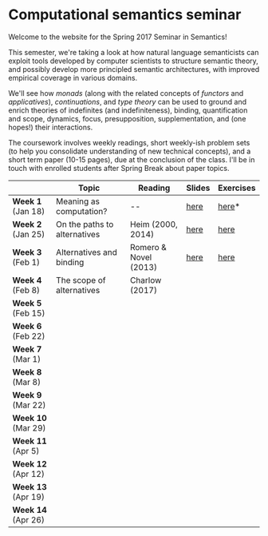 # Computational semantics seminar

Welcome to the website for the Spring 2017 Seminar in Semantics!

This semester, we're taking a look at how natural language semanticists can
exploit tools developed by computer scientists to structure semantic theory,
and possibly develop more principled semantic architectures, with improved
empirical coverage in various domains.

We'll see how *monads* (along with the related concepts of *functors* and
*applicatives*), *continuations*, and *type theory* can be used to ground and
enrich theories of indefinites (and indefiniteness), binding, quantification
and scope, dynamics, focus, presupposition, supplementation, and (one hopes!)
their interactions.

The coursework involves weekly readings, short weekly-ish problem sets (to
help you consolidate understanding of new technical concepts), and a short term
paper (10-15 pages), due at the conclusion of the class. I'll be in touch with
enrolled students after Spring Break about paper topics.

|                      | Topic                        | Reading               | Slides                                                                 | Exercises                                                                 |
|----------------------|------------------------------|-----------------------|------------------------------------------------------------------------|---------------------------------------------------------------------------|
| **Week 1** (Jan 18)  | Meaning as computation?      | --                    | [here](https://github.com/schar/comp-sem/blob/master/slides/week1.pdf) | [here](https://github.com/schar/comp-sem/blob/master/exercises/week1.md)* |
| **Week 2** (Jan 25)  | On the paths to alternatives | Heim (2000, 2014)     | [here](https://github.com/schar/comp-sem/blob/master/slides/week2.pdf) | [here](https://github.com/schar/comp-sem/blob/master/exercises/week2.md)  |
| **Week 3** (Feb 1)   | Alternatives and binding     | Romero & Novel (2013) | [here](https://github.com/schar/comp-sem/blob/master/slides/week3.pdf) | [here](https://github.com/schar/comp-sem/blob/master/exercises/week3.md)  |
| **Week 4** (Feb 8)   | The scope of alternatives    | Charlow (2017)        |                                                                        |                                                                           |
| **Week 5** (Feb 15)  |                              |                       |                                                                        |                                                                           |
| **Week 6** (Feb 22)  |                              |                       |                                                                        |                                                                           |
| **Week 7** (Mar 1)   |                              |                       |                                                                        |                                                                           |
| **Week 8** (Mar 8)   |                              |                       |                                                                        |                                                                           |
| **Week 9** (Mar 22)  |                              |                       |                                                                        |                                                                           |
| **Week 10** (Mar 29) |                              |                       |                                                                        |                                                                           |
| **Week 11** (Apr 5)  |                              |                       |                                                                        |                                                                           |
| **Week 12** (Apr 12) |                              |                       |                                                                        |                                                                           |
| **Week 13** (Apr 19) |                              |                       |                                                                        |                                                                           |
| **Week 14** (Apr 26) |                              |                       |                                                                        |                                                                           |
